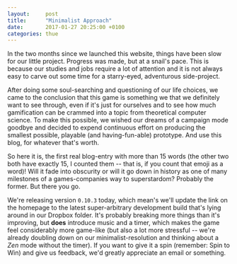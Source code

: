 ```yaml
---
layout:     post
title:      "Minimalist Approach"
date:       2017-01-27 20:25:00 +0100
categories: thue
---
```

In the two months since we launched this website, things have been slow for our little project. Progress was made, but at a snail's pace. This is because our studies and jobs require a lot of attention and it is not always easy to carve out some time for a starry-eyed, adventurous side-project.

After doing some soul-searching and questioning of our life choices, we came to the conclusion that this game is something we that we definitely want to see through, even if it's just for ourselves and to see how much gamification can be crammed into a topic from theoretical computer science. To make this possible, we wished our dreams of a campaign mode goodbye and decided to expend continuous effort on producing the smallest possible, playable (and having-fun-able) prototype. And use this blog, for whatever that's worth.

So here it is, the first real blog-entry with more than 15 words (the other two both have exactly 15, I counted them -- that is, if you count that emoji as a word)! Will it fade into obscurity or will it go down in history as one of many milestones of a games-companies way to superstardom? Probably the former. But there you go.

We're releasing version `0.10.3` today, which mean's we'll update the link on the homepage to the latest super-arbitrary development build that's lying around in our Dropbox folder. It's probably breaking more things than it's improving, but **does** introduce music and a timer, which makes the game feel considerably more game-like (but also a lot more stressful -- we're already doubling down on our minimalist-resolution and thinking about a *Zen* mode without the timer). If you want to give it a spin (remember: Spin to Win) and give us feedback, we'd greatly appreciate an email or something.
